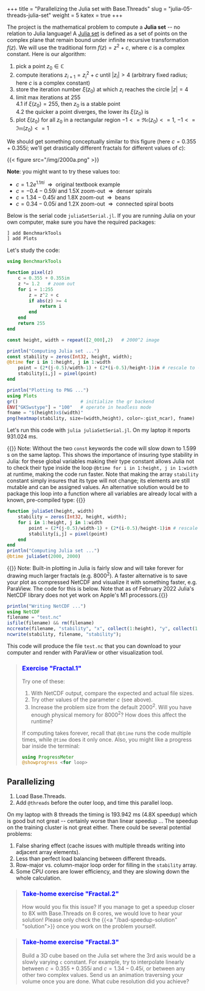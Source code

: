 +++
title = "Parallelizing the Julia set with Base.Threads"
slug = "julia-05-threads-julia-set"
weight = 5
katex = true
+++

<!-- In this section I will describe one of the two projects you can work on this afternoon.  -->

The project is the mathematical problem to compute a **Julia set** -- no relation to Julia language! A
[Julia set](https://en.wikipedia.org/wiki/Julia_set) is defined as a set of points on the complex plane that remain
bound under infinite recursive transformation $f(z)$. We will use the traditional form $f(z)=z^2+c$, where $c$ is a
complex constant. Here is our algorithm:

1. pick a point $z_0\in\mathbb{C}$
1. compute iterations $z_{i+1}=z_i^2+c$ until $|z_i|>4$ (arbitrary fixed radius; here $c$ is a complex constant)
1. store the iteration number $\xi(z_0)$ at which $z_i$ reaches the circle $|z|=4$
1. limit max iterations at 255  
    4.1 if $\xi(z_0)=255$, then $z_0$ is a stable point  
    4.2 the quicker a point diverges, the lower its $\xi(z_0)$ is
1. plot $\xi(z_0)$ for all $z_0$ in a rectangular region $-1<=\mathfrak{Re}(z_0)<=1$, $-1<=\mathfrak{Im}(z_0)<=1$

We should get something conceptually similar to this figure (here $c = 0.355 + 0.355i$; we'll get drastically different
fractals for different values of $c$):

{{< figure src="/img/2000a.png" >}}

**Note**: you might want to try these values too:
- $c = 1.2e^{1.1πi}$ $~\Rightarrow~$ original textbook example
- $c = -0.4-0.59i$ and 1.5X zoom-out $~\Rightarrow~$ denser spirals
- $c = 1.34-0.45i$ and 1.8X zoom-out $~\Rightarrow~$ beans
- $c = 0.34-0.05i$ and 1.2X zoom-out $~\Rightarrow~$ connected spiral boots

Below is the serial code `juliaSetSerial.jl`. If you are running Julia on your own computer, make sure you
have the required packages:

```julia
] add BenchmarkTools
] add Plots
```

Let's study the code:

```julia
using BenchmarkTools

function pixel(z)
    c = 0.355 + 0.355im
    z *= 1.2   # zoom out
    for i = 1:255
        z = z^2 + c
        if abs(z) >= 4
            return i
        end
    end
    return 255
end

const height, width = repeat([2_000],2)   # 2000^2 image

println("Computing Julia set ...")
const stability = zeros(Int32, height, width);
@btime for i in 1:height, j in 1:width
    point = (2*(j-0.5)/width-1) + (2*(i-0.5)/height-1)im # rescale to -1:1 in the complex plane
    stability[i,j] = pixel(point)
end

println("Plotting to PNG ...")
using Plots
gr()                       # initialize the gr backend
ENV["GKSwstype"] = "100"   # operate in headless mode
fname = "$(height)x$(width)"
png(heatmap(stability, size=(width,height), color=:gist_ncar), fname)
```

Let's run this code with `julia juliaSetSerial.jl`. On my laptop it reports 931.024 ms.

{{<note>}} Note: Without the two `const` keywords the code will slow down to 1.599 s on the same laptop. This shows the
importance of insuring type stability in Julia: for these global variables making their type constant allows Julia not
to check their type inside the loop `@btime for i in 1:height, j in 1:width` at runtime, making the code run
faster. Note that making the array `stability` constant simply insures that its type will not change; its elements are
still mutable and can be assigned values. An alternative solution would be to package this loop into a function where
all variables are already local with a known, pre-compiled type:
{{</note>}}

```jl
function juliaSet(height, width)
    stability = zeros(Int32, height, width);
    for i in 1:height, j in 1:width
        point = (2*(j-0.5)/width-1) + (2*(i-0.5)/height-1)im # rescale to -1:1 in the complex plane
        stability[i,j] = pixel(point)
    end
end
println("Computing Julia set ...")
@btime juliaSet(2000, 2000)
```

{{<note>}} Note: Built-in plotting in Julia is fairly slow and will take forever for drawing much larger fractals
  (e.g. $8000^2$). A faster alternative is to save your plot as compressed NetCDF and visualize it with something
  faster, e.g. ParaView. The code for this is below. Note that as of February 2022 Julia's NetCDF library does not yet
  work on Apple's M1 processors.{{</note>}}

```jl
println("Writing NetCDF ...")
using NetCDF
filename = "test.nc"
isfile(filename) && rm(filename)
nccreate(filename, "stability", "x", collect(1:height), "y", collect(1:width), t=NC_INT, mode=NC_NETCDF4, compress=9);
ncwrite(stability, filename, "stability");
```

This code will produce the file `test.nc` that you can download to your computer and render with ParaView or
other visualization tool.

> ### <font style="color:blue">Exercise "Fractal.1"</font>
> Try one of these:
> 1. With NetCDF output, compare the expected and actual file sizes.
> 1. Try other values of the parameter $c$ (see above).
> 1. Increase the problem size from the default $2000^2$. Will you have enough physical memory for $8000^2$?
>    How does this affect the runtime?
>
> If computing takes forever, recall that `@btime` runs the code multiple times, while `@time` does it only
> once. Also, you might like a progress bar inside the terminal:
> ```jl
> using ProgressMeter
> @showprogress <for loop>
> ```

## Parallelizing

1. Load Base.Threads.
1. Add `@threads` before the outer loop, and time this parallel loop.

On my laptop with 8 threads the timing is 193.942 ms (4.8X speedup) which is good but not great -- certainly
worse than linear speedup ... The speedup on the training cluster is not great either. There could be several
potential problems:

1. False sharing effect (cache issues with multiple threads writing into adjacent array elements).
1. Less than perfect load balancing between different threads.
1. Row-major vs. column-major loop order for filling in the `stability` array.
1. Some CPU cores are lower efficiency, and they are slowing down the whole calculation.

> ### <font style="color:blue">Take-home exercise "Fractal.2"</font>
> How would you fix this issue? If you manage to get a speedup closer to 8X with Base.Threads on 8 cores, we
> would love to hear your solution! Please only check the {{<a "/bad-speedup-solution" "solution">}} once you
> work on the problem yourself.

> ### <font style="color:blue">Take-home exercise "Fractal.3"</font>
> Build a 3D cube based on the Julia set where the 3rd axis would be a slowly varying `c` constant. For
> example, try to interpolate linearly between $c = 0.355 + 0.355i$ and $c = 1.34-0.45i$, or between any other
> two complex values. Send us an animation traversing your volume once you are done. What cube resolution
> did you achieve?

